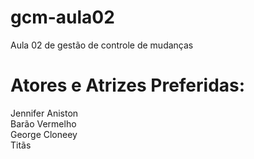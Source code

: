 # gcm-aula02 </br>
Aula 02 de gestão de controle de mudanças </br>
# Atores e Atrizes Preferidas:

Jennifer Aniston </br>
Barão Vermelho </br>
George Cloneey </br>
Titãs
